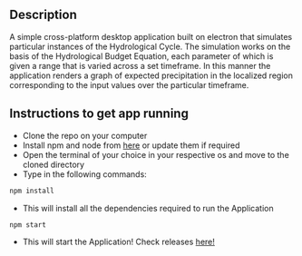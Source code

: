  ## Description

A simple cross-platform desktop application built on electron that simulates particular instances of the Hydrological Cycle. The simulation works on the basis of the Hydrological Budget Equation, each parameter of which is given a range that is varied across a set timeframe. In this manner the application renders a graph of expected precipitation in the localized region corresponding to the input values over the particular timeframe.
 
 ## Instructions to get app running

- Clone the repo on your computer
- Install npm and node from [here](https://www.npmjs.com/get-npm?utm_source=house&utm_medium=homepage&utm_campaign=free%20orgs&utm_term=Install%20npm) or update them if required
- Open the terminal of your choice in your respective os and move to the cloned directory
- Type in the following commands:
```bash
npm install
```
- This will install all the dependencies required to run the Application
```bash
npm start
```
- This will start the Application!
Check releases [here!](https://github.com/shadxx7/hydropro/releases/)
